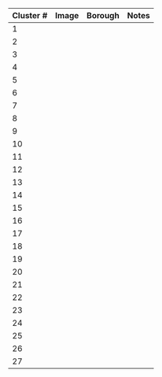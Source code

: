 | Cluster # | Image | Borough | Notes |
|-----------|-------|---------|-------|
|1           |       |         |       |
|2           |       |         |       |
|3           |       |         |       |
|4           |       |         |       |
| 5          |       |         |       |
|6           |       |         |       |
|7           |       |         |       |
|8           |       |         |       |
|9           |       |         |       |
|10           |       |         |       |
|  11         |       |         |       |
|12           |       |         |       |
|13           |       |         |       |
|14           |       |         |       |
| 15          |       |         |       |
|16           |       |         |       |
|17           |       |         |       |
|18           |       |         |       |
|19           |       |         |       |
|20           |       |         |       |
|21           |       |         |       |
|22           |       |         |       |
|23           |       |         |       |
|24           |       |         |       |
| 25          |       |         |       |
| 26          |       |         |       |
| 27          |       |         |       |
